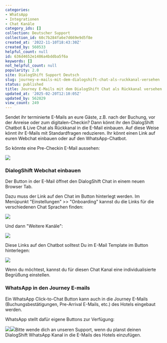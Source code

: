 ```yaml
---
categories:
- WhatsApp
- Integrationen
- Chat Kanäle
category_ids: []
collection: Deutscher Support
collection_id: 60c7b284fa6e7d669e9d5f8e
created_at: '2022-11-10T18:43:30Z'
created_by: 560533
helpful_count: null
id: 636d4652e1486a4bddba5f6a
keywords: []
not_helpful_count: null
popularity: 2.0
site: DialogShift Support Deutsch
slug: journey-e-mails-mit-dem-dialogshift-chat-als-ruckkanal-versehen
status: published
title: Journey E-Mails mit dem DialogShift Chat als Rückkanal versehen
updated_at: '2025-02-20T12:10:05Z'
updated_by: 562829
view_count: 249
---
```


Sendet ihr terminierte E-Mails an eure Gäste, z.B. nach der Buchung, vor der Anreise oder zum digitalen-Checkin? Dann könnt ihr den DialogShift Chatbot & Live Chat als Rückkanal in die E-Mail einbauen. Auf diese Weise könnt ihr E-Mails mit Standardfragen reduzieren. Ihr könnt einen Link auf euren Webchat einbauen oder auf den WhatsApp-Chatbot. 

So könnte eine Pre-Checkin E-Mail aussehen:

![](https://s3.amazonaws.com/helpscout.net/docs/assets/60c74eabb899954cddd470ce/images/636d4b676c146d4e429d03c7/file-8xbBZr3TiS.png)

### DialogShift Webchat einbauen

Der Button in der E-Mail öffnet den DialogShift Chat in einem neuen Browser Tab.

Dazu muss der Link auf den Chat im Button hinterlegt werden. Im Menüpunkt "Einstellungen" >> "Onboarding" kannst du die Links für die verschiedenen Chat Sprachen finden:

![](https://s3.amazonaws.com/helpscout.net/docs/assets/60c74eabb899954cddd470ce/images/636d4d37fd962f4d057bac46/file-IFZxp67OcH.png)

 Und dann "Weitere Kanäle":

![](https://s3.amazonaws.com/helpscout.net/docs/assets/60c74eabb899954cddd470ce/images/636d4d80fd962f4d057bac48/file-saBMYmy1Sv.png)

Diese Links auf den Chatbot solltest Du im E-Mail Template im Button hinterlegen:

![](https://s3.amazonaws.com/helpscout.net/docs/assets/60c74eabb899954cddd470ce/images/636d4dedaad33a6d7c946890/file-Y8ANe2RG6w.png)

Wenn du möchtest, kannst du für diesen Chat Kanal eine individualisierte Begrüßung einstellen.

### 

### 

### WhatsApp in den Journey E-mails

Ein WhatsApp Click-to-Chat Button kann auch in die Journey E-Mails (Buchungsbestätigungen, Pre-Arrival E-Mails, etc.) des Hotels eingebaut werden. 

WhatsApp stellt dafür eigene Buttons zur Verfügung:

![](https://s3.amazonaws.com/helpscout.net/docs/assets/60c74eabb899954cddd470ce/images/6380afaa5af7a97b5050532b/file-qPv3buyZCt.png)![](https://s3.amazonaws.com/helpscout.net/docs/assets/60c74eabb899954cddd470ce/images/6380afb3eb3e4a7280a2bb94/file-qbnFIfwMY3.png)Bitte wende dich an unseren Support, wenn du planst deinen DialogShift WhatsApp Kanal in die E-Mails des Hotels einzufügen.